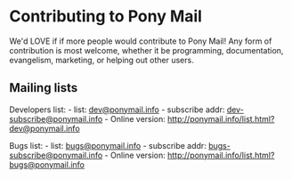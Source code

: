 
# Contributing to Pony Mail #
We'd LOVE if if more people would contribute to Pony Mail!
Any form of contribution is most welcome, whether it be programming,
documentation, evangelism, marketing, or helping out other users.

## Mailing lists ##

Developers list:
    - list: dev@ponymail.info
    - subscribe addr: dev-subscribe@ponymail.info
    - Online version: http://ponymail.info/list.html?dev@ponymail.info
    
Bugs list:
    - list: bugs@ponymail.info
    - subscribe addr: bugs-subscribe@ponymail.info
    - Online version: http://ponymail.info/list.html?bugs@ponymail.info
    
